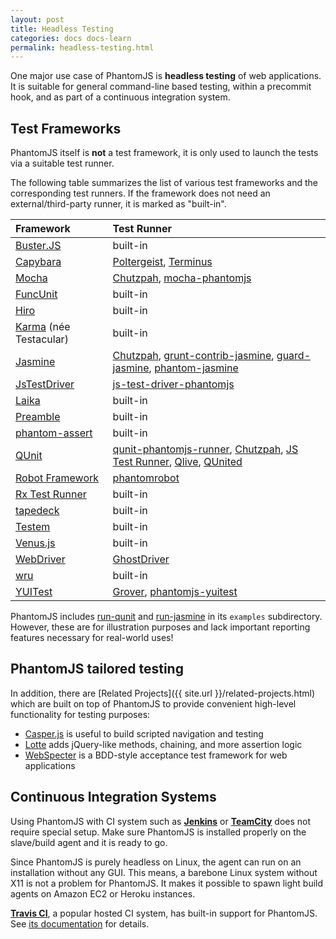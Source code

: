 ```yaml
---
layout: post
title: Headless Testing
categories: docs docs-learn
permalink: headless-testing.html
---
```


One major use case of PhantomJS is **headless testing** of web applications. It is suitable for general command-line based testing, within a precommit hook, and as part of a continuous integration system.

## Test Frameworks

PhantomJS itself is **not** a test framework, it is only used to launch the tests via a suitable test runner.

The following table summarizes the list of various test frameworks and the corresponding test runners. If the framework does not need an external/third-party runner, it is marked as "built-in".

| Framework  | Test Runner |
|:-----------|:------------|
| [Buster.JS](http://busterjs.org)| built-in|
| [Capybara](http://jnicklas.github.com/capybara) |[Poltergeist](https://github.com/jonleighton/poltergeist), [Terminus](http://terminus.jcoglan.com)
| [Mocha](http://mochajs.org) | [Chutzpah](http://mmanela.github.io/chutzpah/), [mocha-phantomjs](http://metaskills.net/mocha-phantomjs) |
| [FuncUnit](http://funcunit.com) | built-in|
| [Hiro](http://hirojs.com) | built-in|
| [Karma](http://karma-runner.github.com/) (née Testacular) | built-in |
| [Jasmine](https://github.com/pivotal/jasmine) | [Chutzpah](http://mmanela.github.io/chutzpah/), [grunt-contrib-jasmine](https://github.com/gruntjs/grunt-contrib-jasmine), [guard-jasmine](https://github.com/netzpirat/guard-jasmine), [phantom-jasmine](https://github.com/jcarver989/phantom-jasmine)|
| [JsTestDriver](http://code.google.com/p/js-test-driver/) | [js-test-driver-phantomjs](https://github.com/larrymyers/js-test-driver-phantomjs) |
| [Laika](http://arunoda.github.io/laika/) | built-in |
| [Preamble](http://jeffschwartz.github.io/preamble/)| built-in|
| [phantom-assert](https://bitbucket.org/eradman/phantom-assert)| built-in|
| [QUnit](http://qunitjs.com) | [qunit-phantomjs-runner](https://github.com/jonkemp/qunit-phantomjs-runner), [Chutzpah](http://mmanela.github.io/chutzpah/), [JS Test Runner](http://js-testrunner.codehaus.org), [Qlive](https://github.com/proxv/qlive), [QUnited](http://github.com/aaronroyer/qunited)|
| [Robot Framework](http://code.google.com/p/robotframework/) | [phantomrobot](https://github.com/datakurre/phantomrobot)|
| [Rx Test Runner](https://github.com/gizur/rxtestrunner) | built-in |
| [tapedeck](https://github.com/juliangruber/tapedeck) | built-in |
| [Testem](https://github.com/airportyh/testem) | built-in |
| [Venus.js](http://www.venusjs.org/) | built-in |
| [WebDriver](http://dvcs.w3.org/hg/webdriver/raw-file/tip/webdriver-spec.html) | [GhostDriver](https://github.com/detro/ghostdriver)|
| [wru](https://github.com/WebReflection/wru) | built-in|
| [YUITest](http://yuilibrary.com/projects/yuitest) | [Grover](https://github.com/davglass/grover), [phantomjs-yuitest](https://github.com/metafeather/phantomjs-yuitest) |



PhantomJS includes [run-qunit](https://github.com/ariya/phantomjs/blob/master/examples/run-qunit.js) and [run-jasmine](https://github.com/ariya/phantomjs/blob/master/examples/run-jasmine.js) in its `examples` subdirectory. However, these are for illustration purposes and lack important reporting features necessary for real-world uses!

## PhantomJS tailored testing

In addition, there are [Related Projects]({{ site.url }}/related-projects.html) which are built on top of PhantomJS to provide convenient high-level functionality for testing purposes:

* [Casper.js](http://casperjs.org) is useful to build scripted navigation and testing
* [Lotte](https://github.com/StanAngeloff/lotte) adds jQuery-like methods, chaining, and more assertion logic
* [WebSpecter](https://github.com/jgonera/webspecter) is a BDD-style acceptance test framework for web applications

## Continuous Integration Systems

Using PhantomJS with CI system such as **[Jenkins](http://jenkins-ci.org/)** or **[TeamCity](http://www.jetbrains.com/teamcity/)** does not require special setup. Make sure PhantomJS is installed properly on the slave/build agent and it is ready to go.

Since PhantomJS is purely headless on Linux, the agent can run on an installation without any GUI. This means, a barebone Linux system without X11 is not a problem for PhantomJS. It makes it possible to spawn light build agents on Amazon EC2 or Heroku instances.

**[Travis CI](http://about.travis-ci.org/)**, a popular hosted CI system, has built-in support for PhantomJS. See [its documentation](http://docs.travis-ci.com/user/gui-and-headless-browsers/#Using-PhantomJS) for details.
